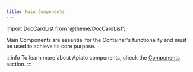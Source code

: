 ```yaml
---
title: Main Components
---
```


import DocCardList from '@theme/DocCardList';

Main Components are essential for the Container's functionality and must be used to achieve its core purpose.

:::info
To learn more about Apiato components, check the [Components](../../architecture-concepts/components.md) section.
:::

<DocCardList/>
